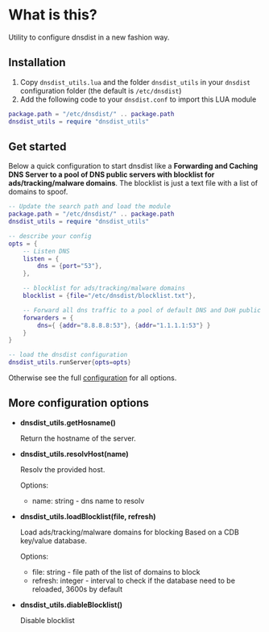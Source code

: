 # What is this?

Utility to configure dnsdist in a new fashion way.

## Installation

1. Copy `dnsdist_utils.lua` and the folder `dnsdist_utils` in your `dnsdist` configuration folder (the default is `/etc/dnsdist`)
4. Add the following code to your `dnsdist.conf` to import this LUA module

```lua
package.path = "/etc/dnsdist/" .. package.path
dnsdist_utils = require "dnsdist_utils"
```
## Get started

Below a quick configuration to start dnsdist like a **Forwarding and Caching DNS Server to a pool of DNS public servers
with blocklist for ads/tracking/malware domains**. The blocklist is just a text file with a list of domains to spoof.

```lua
-- Update the search path and load the module
package.path = "/etc/dnsdist/" .. package.path
dnsdist_utils = require "dnsdist_utils"

-- describe your config
opts = {
    -- Listen DNS
    listen = {
        dns = {port="53"},
    },

    -- blocklist for ads/tracking/malware domains
    blocklist = {file="/etc/dnsdist/blocklist.txt"},

    -- Forward all dns traffic to a pool of default DNS and DoH public resolvers
    forwarders = {
        dns={ {addr="8.8.8.8:53"}, {addr="1.1.1.1:53"} }
    }
}

-- load the dnsdist configuration
dnsdist_utils.runServer{opts=opts}
```

Otherwise see the full [configuration](./dnsdist.conf) for all options.

## More configuration options

* **dnsdist_utils.getHosname()**

    Return the hostname of the server.

* **dnsdist_utils.resolvHost(name)**

    Resolv the provided host.

    Options:
    - name: string - dns name to resolv

* **dnsdist_utils.loadBlocklist(file, refresh)**

    Load ads/tracking/malware domains for blocking
    Based on a CDB key/value database.

    Options:
    - file: string - file path of the list of domains to block
    - refresh: integer - interval to check if the database need to be reloaded, 3600s by default

* **dnsdist_utils.diableBlocklist()**

    Disable blocklist